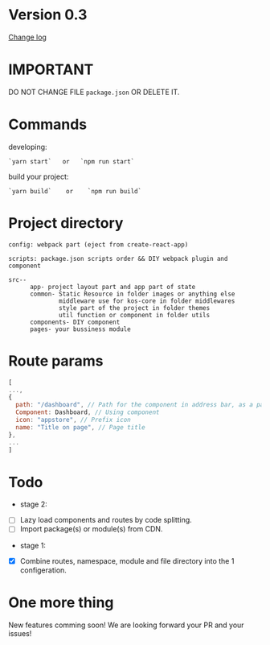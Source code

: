 # Version 0.3

[Change log](https://github.com/ali-kos/kos-scaffold-desktop1-typescript/blob/master/CHANGELOG.md)

# IMPORTANT

DO NOT CHANGE FILE `package.json` OR DELETE IT.

# Commands

developing:

```
`yarn start`   or   `npm run start`
```

build your project:

```
`yarn build`    or    `npm run build`
```

# Project directory

```
config: webpack part (eject from create-react-app)

scripts: package.json scripts order && DIY webpack plugin and component

src--
      app- project layout part and app part of state
      common- Static Resource in folder images or anything else
              middleware use for kos-core in folder middlewares
              style part of the project in folder themes
              util function or component in folder utils
      components- DIY component
      pages- your bussiness module
```

# Route params

```js
[
...,
{
  path: "/dashboard", // Path for the component in address bar, as a part of namespace's key(replace '/' with '_' in key).
  Component: Dashboard, // Using component
  icon: "appstore", // Prefix icon
  name: "Title on page", // Page title
},
...
]
```

# Todo

- stage 2:
- [ ] Lazy load components and routes by code splitting.
- [ ] Import package(s) or module(s) from CDN.

- stage 1:
- [x] Combine routes, namespace, module and file directory into the 1 configeration.

# One more thing

New features comming soon! We are looking forward your PR and your issues!

